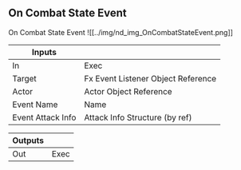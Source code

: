 ## On Combat State Event
On Combat State Event
![[../img/nd_img_OnCombatStateEvent.png]]

|Inputs||
|--|--|
| In | Exec |
| Target | Fx Event Listener Object Reference |
| Actor | Actor Object Reference |
| Event Name | Name |
| Event Attack Info | Attack Info Structure (by ref) |

|Outputs||
|--|--|
| Out | Exec |
